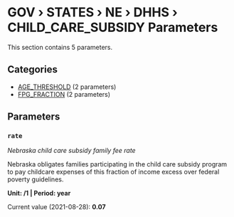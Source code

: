 # GOV › STATES › NE › DHHS › CHILD_CARE_SUBSIDY Parameters

This section contains 5 parameters.

## Categories

- [AGE_THRESHOLD](age_threshold/index.md) (2 parameters)
- [FPG_FRACTION](fpg_fraction/index.md) (2 parameters)

## Parameters

### `rate`
*Nebraska child care subsidy family fee rate*

Nebraska obligates families participating in the child care subsidy program to pay childcare expenses of this fraction of income excess over federal poverty guidelines.

**Unit: /1 | Period: year**

Current value (2021-08-28): **0.07**

